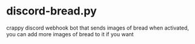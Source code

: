 # discord-bread.py
crappy discord webhook bot that sends images of bread when activated, you can add more images of bread to it if you want
